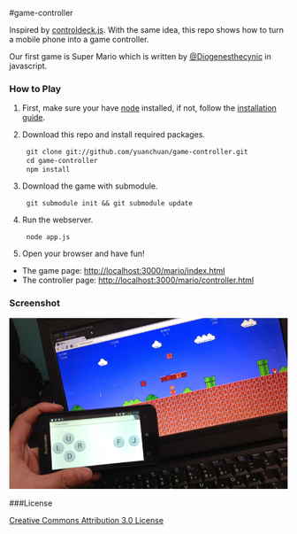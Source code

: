 #game-controller

Inspired by [controldeck.js](https://github.com/dfcb/controldeck.js). With the same idea, this repo shows how to turn a mobile phone into a game controller.

Our first game is Super Mario which is written by [@Diogenesthecynic](https://github.com/Diogenesthecynic/) in javascript. 

### How to Play

1. First, make sure your have [node](http://nodejs.org/) installed, if not, follow the [installation guide](https://github.com/joyent/node/wiki/Installation).

2. Download this repo and install required packages.
        
        git clone git://github.com/yuanchuan/game-controller.git
        cd game-controller 
        npm install

3. Download the game with submodule.

        git submodule init && git submodule update

4. Run the webserver.

        node app.js

5. Open your browser and have fun!

  - The game page: [http://localhost:3000/mario/index.html](http://localhost:3000/mario/) 
  - The controller page: [http://localhost:3000/mario/controller.html](http://localhost:3000/mario/controller.html)

### Screenshot

![supermario](screenshot/mario.jpg)

###License

[Creative Commons Attribution 3.0 License](http://creativecommons.org/licenses/by/3.0/)
